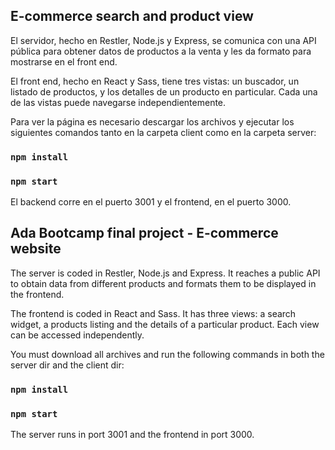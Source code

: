 ## E-commerce search and product view 

El servidor, hecho en Restler, Node.js y Express, se comunica con una API pública para obtener datos de productos a la venta y les da formato para mostrarse en el front end.

El front end, hecho en React y Sass, tiene tres vistas: un buscador, un listado de productos, y los detalles de un producto en particular. Cada una de las vistas puede navegarse independientemente.  

Para ver la página es necesario descargar los archivos y ejecutar los siguientes comandos tanto en la carpeta client como en la carpeta server:

### `npm install`

### `npm start`

El backend corre en el puerto 3001 y el frontend, en el puerto 3000.  

## Ada Bootcamp final project - E-commerce website

The server is coded in Restler, Node.js and Express. It reaches a public API to obtain data from different products and formats them to be displayed in the frontend.

The frontend is coded in React and Sass. It has three views: a search widget, a products listing and the details of a particular product. Each view can be accessed independently.  

You must download all archives and run the following commands in both the server dir and the client dir:

### `npm install`

### `npm start`

The server runs in port 3001 and the frontend in port 3000.  

